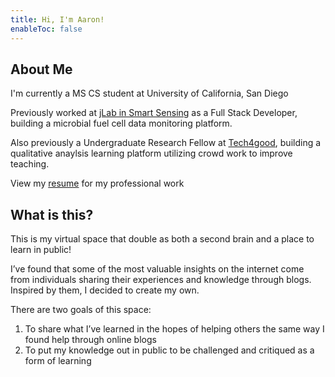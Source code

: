 ```yaml
---
title: Hi, I'm Aaron! 
enableToc: false
---
```


## About Me

I'm currently a MS CS student at University of California, San Diego

Previously worked at [jLab in Smart Sensing](https://sensors.soe.ucsc.edu/) as a Full Stack Developer, building a microbial fuel cell data monitoring platform.

Also previously a Undergraduate Research Fellow at [Tech4good](https://tech4good.soe.ucsc.edu/), building a qualitative anaylsis learning platform utilizing crowd work to improve teaching.

View my [resume](./resume.pdf) for my professional work

## What is this?

This is my virtual space that double as both a second brain and a place to learn in public!

I’ve found that some of the most valuable insights on the internet come from individuals sharing their experiences and knowledge through blogs. Inspired by them, I decided to create my own.

There are two goals of this space:

1. To share what I’ve learned in the hopes of helping others the same way I found help through online blogs
2. To put my knowledge out in public to be challenged and critiqued as a form of learning
